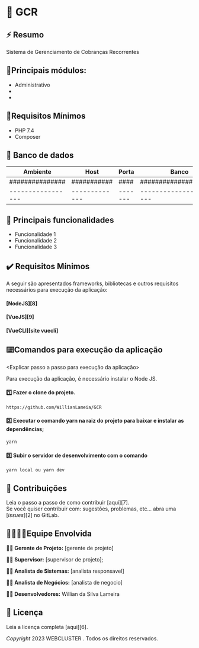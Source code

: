 # 🔘 GCR

## ⚡ Resumo
Sistema de Gerenciamento de Cobranças Recorrentes

## 📰Principais módulos:
* Administrativo
* 
* 

## 🏁Requisitos Mínimos
* PHP 7.4
* Composer

## 🎲 Banco de dados
| Ambiente        | Host        | Porta | Banco                 | Usuário    | Senha     | Esquema   |
|-----------------|-------------|-------|-----------------------|------------|-----------|-----------|
| ############### | ########### | ####  | ##################### | #########  | ######### | ######### |
|-----------------|-------------|-------|-----------------------|------------|-----------|-----------|


## 🧰 Principais funcionalidades

* Funcionalidade 1
* Funcionalidade 2
* Funcionalidade 3

## ✔️ Requisitos Mínimos
A seguir são apresentados frameworks, bibliotecas e outros requisitos necessários para execução da aplicação:

#### [NodeJS][8]
#### [VueJS][9]
#### [VueCLI][site vuecli]


## ⌨️Comandos para execução da aplicação
<Explicar passo a passo para execução da aplicação>

Para execução da aplicação, é necessário instalar o Node JS.

#### 1️⃣ Fazer o clone do projeto.

```
https://github.com/WillianLameia/GCR
```

#### 2️⃣ Executar o comando yarn na raiz do projeto para baixar e instalar as dependências;

```
yarn
```

#### 3️⃣ Subir o servidor de desenvolvimento com o comando

```
yarn local ou yarn dev
```
## 🤝 Contribuições

Leia o passo a passo de como contribuir [aqui][7].  
Se você quiser contribuir com: sugestões, problemas, etc... abra uma [_issues_][2] no GitLab.

## 👨‍💻👩‍💻Equipe Envolvida

👨‍💻 **Gerente de Projeto:** [gerente de projeto]

👩‍💻 **Supervisor:** [supervisor de projeto];

👨‍💻‍ **Analista de Sistemas:** [analista responsavel]

👨‍💻‍ **Analista de Negócios:** [analista de negocio]

👨‍💻‍ **Desenvolvedores:** Willian da Silva Lameira


## 📄 Licença

Leia a licença completa [aqui][6].

_Copyright_ 2023 WEBCLUSTER . Todos os direitos reservados.

[Site]:https://webcluster.com.br

